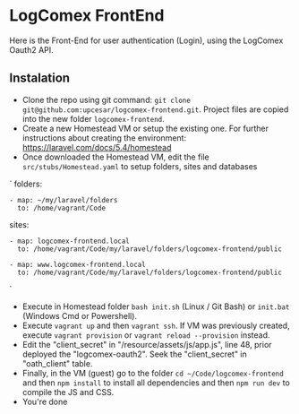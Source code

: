 # LogComex FrontEnd

Here is the Front-End for user authentication (Login), using the LogComex Oauth2 API.

## Instalation

- Clone the repo using git command: `git clone git@github.com:upcesar/logcomex-frontend.git`. Project files are copied into the new folder `logcomex-frontend`.
- Create a new Homestead VM or setup the existing one. For further instructions about creating the environment: https://laravel.com/docs/5.4/homestead
- Once downloaded the Homestead VM, edit the file `src/stubs/Homestead.yaml` to setup folders, sites and databases

`
folders:

    - map: ~/my/laravel/folders
      to: /home/vagrant/Code

sites:

    - map: logcomex-frontend.local
      to: /home/vagrant/Code/my/laravel/folders/logcomex-frontend/public
      
    - map: www.logcomex-frontend.local
      to: /home/vagrant/Code/my/laravel/folders/logcomex-frontend/public

`
- Execute in Homestead folder `bash init.sh` (Linux / Git Bash) or `init.bat` (Windows Cmd or Powershell).
- Execute `vagrant up` and then `vagrant ssh`. If VM was previously created, execute `vagrant provision` or `vagrant reload --provision` instead.
- Edit the "client_secret" in "/resource/assets/js/app.js", line 48, prior deployed the "logcomex-oauth2". Seek the "client_secret" in "oath_client" table.
- Finally, in the VM (guest) go to the folder `cd ~/Code/logcomex-frontend` and then `npm install` to install all dependencies and then `npm run dev` to compile the JS and CSS.
- You're done

